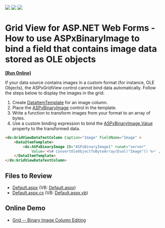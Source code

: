<!-- default badges list -->
![](https://img.shields.io/endpoint?url=https://codecentral.devexpress.com/api/v1/VersionRange/128538006/13.1.5%2B)
[![](https://img.shields.io/badge/Open_in_DevExpress_Support_Center-FF7200?style=flat-square&logo=DevExpress&logoColor=white)](https://supportcenter.devexpress.com/ticket/details/E1414)
[![](https://img.shields.io/badge/📖_How_to_use_DevExpress_Examples-e9f6fc?style=flat-square)](https://docs.devexpress.com/GeneralInformation/403183)
<!-- default badges end -->

# Grid View for ASP.NET Web Forms - How to use ASPxBinaryImage to bind a field that contains image data stored as OLE objects
<!-- run online -->
**[[Run Online]](https://codecentral.devexpress.com/128538006/)**
<!-- run online end -->

If your data source contains images in a custom format (for instance, OLE Objects), the ASPxGridView control cannot bind data automatically. Follow the steps below to display the images in the grid:

1. Create [DataItemTemplate](https://docs.devexpress.com/AspNet/DevExpress.Web.GridViewDataColumn.DataItemTemplate) for an image column.
1. Place the [ASPxBinaryImage](https://docs.devexpress.com/AspNet/DevExpress.Web.ASPxBinaryImage) control in the template.
1. Write a function to transform images from your format to an array of bytes.
1. Use a custom binding expression to bind the [ASPxBinaryImage.Value](https://docs.devexpress.com/AspNet/DevExpress.Web.ASPxBinaryImage.Value) property to the transformed data.

```aspx
<dx:GridViewDataTextColumn Caption="Image" FieldName="Image" >
    <DataItemTemplate>
        <dx:ASPxBinaryImage ID="ASPxBinaryImage1" runat="server" 
            Value='<%# ConvertOleObjectToByteArray(Eval("Image")) %>' />
    </DataItemTemplate>
</dx:GridViewDataTextColumn>
```

## Files to Review

* [Default.aspx](./CS/Default.aspx) (VB: [Default.aspx](./VB/Default.aspx))
* [Default.aspx.cs](./CS/Default.aspx.cs) (VB: [Default.aspx.vb](./VB/Default.aspx.vb))

## Online Demo
* [Grid -- Binary Image Column Editing](https://demos.devexpress.com/ASPxGridViewDemos/GridEditing/BinaryImageColumnEditing.aspx)
